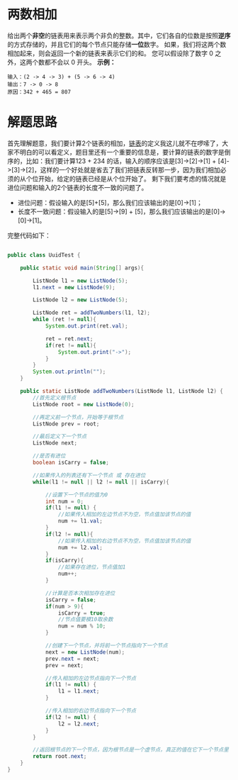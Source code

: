 # 两数相加

给出两个**非空**的链表用来表示两个非负的整数。其中，它们各自的位数是按照**逆序**的方式存储的，并且它们的每个节点只能存储**一位**数字。
如果，我们将这两个数相加起来，则会返回一个新的链表来表示它们的和。
您可以假设除了数字 0 之外，这两个数都不会以 0 开头。
**示例：**
```
输入：(2 -> 4 -> 3) + (5 -> 6 -> 4)
输出：7 -> 0 -> 8
原因：342 + 465 = 807
```

# 解题思路

首先理解题意，我们要计算2个链表的相加，[链表](https://baike.baidu.com/item/%E9%93%BE%E8%A1%A8)的定义我这儿就不在啰嗦了，大家不明白的可以看定义，题目里还有一个重要的信息是，要计算的链表的数字是倒序的，比如：我们要计算123 + 234 的话，输入的顺序应该是[3]->[2]->[1] + [4]->[3]->[2]，这样的一个好处就是省去了我们把链表反转那一步，因为我们相加必须的从个位开始，给定的链表已经是从个位开始了。
剩下我们要考虑的情况就是进位问题和输入的2个链表的长度不一致的问题了。

* 进位问题：假设输入的是[5]+[5]，那么我们应该输出的是[0]->[1]；
* 长度不一致问题：假设输入的是[5]->[9] + [5]，那么我们应该输出的是[0]->[0]->[1]。

完整代码如下：
```java

public class UuidTest {

    public static void main(String[] args){

        ListNode l1 = new ListNode(5);
        l1.next = new ListNode(9);

        ListNode l2 = new ListNode(5);

        ListNode ret = addTwoNumbers(l1, l2);
        while (ret != null){
            System.out.print(ret.val);

            ret = ret.next;
            if(ret != null){
                System.out.print("->");
            }
        }
        System.out.println("");
    }

    public static ListNode addTwoNumbers(ListNode l1, ListNode l2) {
        //首先定义根节点
        ListNode root = new ListNode(0);

        //再定义前一个节点，开始等于根节点
        ListNode prev = root;

        //最后定义下一个节点
        ListNode next;

        //是否有进位
        boolean isCarry = false;

        //如果传入的列表还有下一个节点 或 存在进位
        while(l1 != null || l2 != null || isCarry){

            //设置下一个节点的值为0
            int num = 0;
            if(l1 != null) {
                //如果传入相加的左边节点不为空，节点值加该节点的值
                num += l1.val;
            }
            if(l2 != null){
                //如果传入相加的右边节点不为空，节点值加该节点的值
                num += l2.val;
            }
            if(isCarry){
                //如果存在进位，节点值加1
                num++;
            }

            //计算是否本次相加存在进位
            isCarry = false;
            if(num > 9){
                isCarry = true;
                //节点值要模10取余数
                num = num % 10;
            }

            //创建下一个节点，并将前一个节点指向下一个节点
            next = new ListNode(num);
            prev.next = next;
            prev = next;

            //传入相加的左边节点指向下一个节点
            if(l1 != null) {
                l1 = l1.next;
            }

            //传入相加的右边节点指向下一个节点
            if(l2 != null) {
                l2 = l2.next;
            }
        }

        //返回根节点的下一个节点，因为根节点是一个虚节点，真正的值在它下一个节点里
        return root.next;
    }
}

```